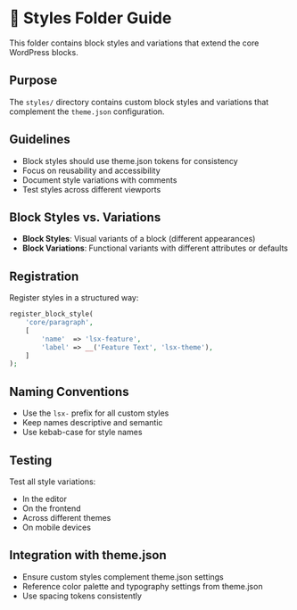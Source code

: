 # 🎨 Styles Folder Guide

This folder contains block styles and variations that extend the core WordPress blocks.

## Purpose
The `styles/` directory contains custom block styles and variations that complement the `theme.json` configuration.

## Guidelines
- Block styles should use theme.json tokens for consistency
- Focus on reusability and accessibility
- Document style variations with comments
- Test styles across different viewports

## Block Styles vs. Variations
- **Block Styles**: Visual variants of a block (different appearances)
- **Block Variations**: Functional variants with different attributes or defaults

## Registration
Register styles in a structured way:
```php
register_block_style(
    'core/paragraph',
    [
        'name'  => 'lsx-feature',
        'label' => __('Feature Text', 'lsx-theme'),
    ]
);
```

## Naming Conventions
- Use the `lsx-` prefix for all custom styles
- Keep names descriptive and semantic
- Use kebab-case for style names

## Testing
Test all style variations:
- In the editor
- On the frontend
- Across different themes
- On mobile devices

## Integration with theme.json
- Ensure custom styles complement theme.json settings
- Reference color palette and typography settings from theme.json
- Use spacing tokens consistently
